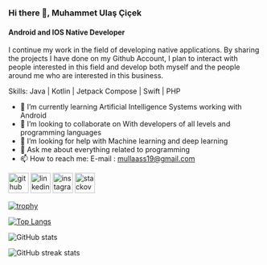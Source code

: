 ### Hi there 👋, Muhammet Ulaş Çiçek
#### Android and IOS Native Developer
I continue my work in the field of developing native applications. By sharing the projects I have done on my Github Account, I plan to interact with people interested in this field and develop both myself and the people around me who are interested in this business. 

Skills: Java | Kotlin | Jetpack Compose | Swift | PHP

- 🌱 I’m currently learning Artificial Intelligence Systems working with Android 
- 👯 I’m looking to collaborate on With developers of all levels and programming languages 
- 🤔 I’m looking for help with Machine learning and deep learning 
- 💬 Ask me about everything related to programming 
- 📫 How to reach me: E-mail : mullaass19@gmail.com 


[<img src='https://cdn.jsdelivr.net/npm/simple-icons@3.0.1/icons/github.svg' alt='github' height='40'>](https://github.com/ulaass19)  [<img src='https://cdn.jsdelivr.net/npm/simple-icons@3.0.1/icons/linkedin.svg' alt='linkedin' height='40'>](https://www.linkedin.com/in/http://linkedin.com/in/muhammet-ulaş-çiçek-2b9a99227/)  [<img src='https://cdn.jsdelivr.net/npm/simple-icons@3.0.1/icons/instagram.svg' alt='instagram' height='40'>](https://www.instagram.com/mulaass19/)  [<img src='https://cdn.jsdelivr.net/npm/simple-icons@3.0.1/icons/stackoverflow.svg' alt='stackoverflow' height='40'>](https://stackoverflow.com/users/user:23403056)  

[![trophy](https://github-profile-trophy.vercel.app/?username=ulaass19)](https://github.com/ryo-ma/github-profile-trophy)

[![Top Langs](https://github-readme-stats.vercel.app/api/top-langs/?username=ulaass19)](https://github.com/anuraghazra/github-readme-stats)

![GitHub stats](https://github-readme-stats.vercel.app/api?username=ulaass19&show_icons=true)  

![GitHub streak stats](https://streak-stats.demolab.com/?user=ulaass19)  

